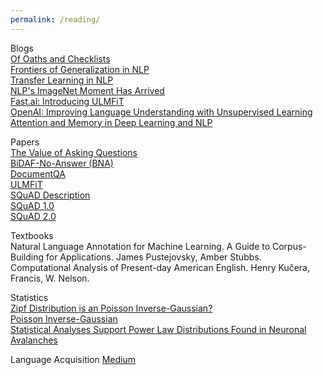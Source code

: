 ```yaml
---
permalink: /reading/
---
```


Blogs    
[Of Oaths and Checklists](https://www.oreilly.com/ideas/of-oaths-and-checklists)  
[Frontiers of Generalization in NLP](https://thegradient.pub/frontiers-of-generalization-in-natural-language-processing/)  
[Transfer Learning in NLP](https://blog.feedly.com/transfer-learning-in-nlp)  
[NLP's ImageNet Moment Has Arrived](http://ruder.io/nlp-imagenet)  
[Fast.ai: Introducing ULMFiT](http://nlp.fast.ai/classification/2018/05/15/introducting-ulmfit.html)  
[OpenAI: Improving Language Understanding with Unsupervised Learning](https://blog.openai.com/language-unsupervised/)  
[Attention and Memory in Deep Learning and NLP](http://www.wildml.com/2016/01/attention-and-memory-in-deep-learning-and-nlp/)  
  
Papers  
[The Value of Asking Questions](https://www.ncbi.nlm.nih.gov/pmc/articles/PMC3596240/)  
[BiDAF-No-Answer (BNA)](https://arxiv.org/pdf/1611.01603)  
[DocumentQA](https://arxiv.org/pdf/1710.10723)  
[ULMFiT](https://arxiv.org/pdf/1801.06146)  
[SQuAD Description](https://arxiv.org/pdf/1606.05250)  
[SQuAD 1.0](http://arxiv.org/abs/1606.05250)  
[SQuAD 2.0](http://arxiv.org/abs/1806.03822)  

Textbooks  
Natural Language Annotation for Machine Learning. A Guide to Corpus-Building for Applications. James Pustejovsky, Amber Stubbs.  
Computational Analysis of Present-day American English. Henry Kučera, Francis, W. Nelson.  

Statistics  
[Zipf Distribution is an Poisson Inverse-Gaussian?](http://www.garfield.library.upenn.edu/classics1986/A1986A777200001.pdf)  
[Poisson Inverse-Gaussian](https://link.springer.com/content/pdf/10.1007/BF02613581.pdf)  
[Statistical Analyses Support Power Law Distributions Found in Neuronal Avalanches](https://journals.plos.org/plosone/article?id=10.1371/journal.pone.0019779)  

Language Acquisition
[Medium](https://medium.com/@chacon/mit-scientists-prove-adults-learn-language-to-fluency-nearly-as-well-as-children-1de888d1d45f)
